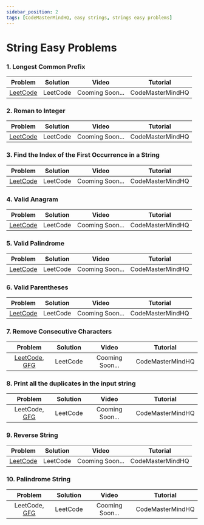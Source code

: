 ```yaml
---
sidebar_position: 2
tags: [CodeMasterMindHQ, easy strings, strings easy problems]
---
```


# String Easy Problems

### 1. Longest Common Prefix

   | Problem | Solution |Video |Tutorial |
   |:-------:|:--------:|:--------:|:--------:|
   | [LeetCode](https://leetcode.com/problems/longest-common-prefix/) |LeetCode |Cooming Soon... | CodeMasterMindHQ|

### 2. Roman to Integer

   | Problem | Solution |Video |Tutorial |
   |:-------:|:--------:|:--------:|:--------:|
   | [LeetCode](https://leetcode.com/problems/roman-to-integer/) |LeetCode |Cooming Soon... | CodeMasterMindHQ|

### 3. Find the Index of the First Occurrence in a String

   | Problem | Solution |Video |Tutorial |
   |:-------:|:--------:|:--------:|:--------:|
   | [LeetCode](https://leetcode.com/problems/find-the-index-of-the-first-occurrence-in-a-string/) |LeetCode |Cooming Soon... | CodeMasterMindHQ|

### 4. Valid Anagram

   | Problem | Solution |Video |Tutorial |
   |:-------:|:--------:|:--------:|:--------:|
   | [LeetCode](https://leetcode.com/problems/valid-anagram/) |LeetCode |Cooming Soon... | CodeMasterMindHQ|

### 5. Valid Palindrome

   | Problem | Solution |Video |Tutorial |
   |:-------:|:--------:|:--------:|:--------:|
   | [LeetCode](https://leetcode.com/problems/valid-palindrome/) |LeetCode |Cooming Soon... | CodeMasterMindHQ|

### 6. Valid Parentheses

   | Problem | Solution |Video |Tutorial |
   |:-------:|:--------:|:--------:|:--------:|
   | [LeetCode](https://leetcode.com/problems/valid-parentheses/) |LeetCode |Cooming Soon... | CodeMasterMindHQ|

### 7. Remove Consecutive Characters

   | Problem | Solution |Video |Tutorial |
   |:-------:|:--------:|:--------:|:--------:|
   | [LeetCode](https://leetcode.com/problems/remove-all-adjacent-duplicates-in-string/), [GFG](https://practice.geeksforgeeks.org/problems/consecutive-elements2306/1) |LeetCode |Cooming Soon... | CodeMasterMindHQ|

### 8. Print all the duplicates in the input string

   | Problem | Solution |Video |Tutorial |
   |:-------:|:--------:|:--------:|:--------:|
   | LeetCode, [GFG](https://www.geeksforgeeks.org/print-all-the-duplicates-in-the-input-string/) |LeetCode |Cooming Soon... | CodeMasterMindHQ|

   ### 9. Reverse String

   | Problem | Solution |Video |Tutorial |
   |:-------:|:--------:|:--------:|:--------:|
   | [LeetCode](https://leetcode.com/problems/reverse-string/) |LeetCode |Cooming Soon... | CodeMasterMindHQ|

  ### 10. Palindrome String

   | Problem | Solution |Video |Tutorial |
   |:-------:|:--------:|:--------:|:--------:|
   | LeetCode, [GFG](https://practice.geeksforgeeks.org/problems/palindrome-string0817/1) |LeetCode |Cooming Soon... | CodeMasterMindHQ|

